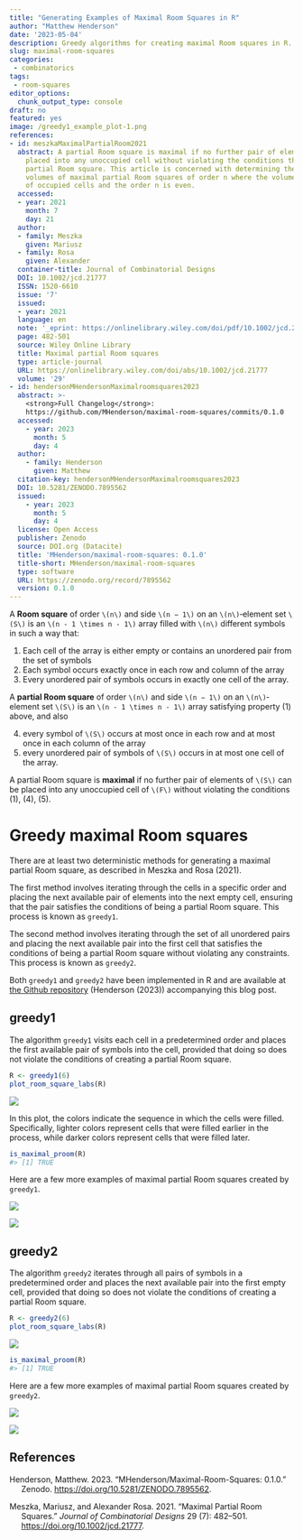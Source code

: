 ```yaml
---
title: "Generating Examples of Maximal Room Squares in R"
author: "Matthew Henderson"
date: '2023-05-04'
description: Greedy algorithms for creating maximal Room squares in R.
slug: maximal-room-squares
categories:
 - combinatorics
tags:
 - room-squares
editor_options:
  chunk_output_type: console
draft: no
featured: yes
image: /greedy1_example_plot-1.png
references:
- id: meszkaMaximalPartialRoom2021
  abstract: A partial Room square is maximal if no further pair of elements can be
    placed into any unoccupied cell without violating the conditions that define a
    partial Room square. This article is concerned with determining the spectrum of
    volumes of maximal partial Room squares of order n where the volume is the number
    of occupied cells and the order n is even.
  accessed:
  - year: 2021
    month: 7
    day: 21
  author:
  - family: Meszka
    given: Mariusz
  - family: Rosa
    given: Alexander
  container-title: Journal of Combinatorial Designs
  DOI: 10.1002/jcd.21777
  ISSN: 1520-6610
  issue: '7'
  issued:
  - year: 2021
  language: en
  note: '_eprint: https://onlinelibrary.wiley.com/doi/pdf/10.1002/jcd.21777'
  page: 482-501
  source: Wiley Online Library
  title: Maximal partial Room squares
  type: article-journal
  URL: https://onlinelibrary.wiley.com/doi/abs/10.1002/jcd.21777
  volume: '29'
- id: hendersonMHendersonMaximalroomsquares2023
  abstract: >-
    <strong>Full Changelog</strong>:
    https://github.com/MHenderson/maximal-room-squares/commits/0.1.0
  accessed:
    - year: 2023
      month: 5
      day: 4
  author:
    - family: Henderson
      given: Matthew
  citation-key: hendersonMHendersonMaximalroomsquares2023
  DOI: 10.5281/ZENODO.7895562
  issued:
    - year: 2023
      month: 5
      day: 4
  license: Open Access
  publisher: Zenodo
  source: DOI.org (Datacite)
  title: 'MHenderson/maximal-room-squares: 0.1.0'
  title-short: MHenderson/maximal-room-squares
  type: software
  URL: https://zenodo.org/record/7895562
  version: 0.1.0
---
```


A **Room square** of order `\(n\)` and side `\(n − 1\)` on an `\(n\)`‐element set `\(S\)` is an
`\(n - 1 \times n - 1\)` array filled with `\(n\)` different symbols in such a way that:

1.  Each cell of the array is either empty or contains an unordered pair from the set of symbols
2.  Each symbol occurs exactly once in each row and column of the array
3.  Every unordered pair of symbols occurs in exactly one cell of the array.

A **partial Room square** of order `\(n\)` and side `\(n − 1\)` on an `\(n\)`‐element set `\(S\)` is
an `\(n - 1 \times n - 1\)` array satisfying property (1) above, and also

4.  every symbol of `\(S\)` occurs at most once in each row and at most once in each column of the array
5.  every unordered pair of symbols of `\(S\)` occurs in at most one cell of the array.

A partial Room square is **maximal** if no further pair of elements of `\(S\)` can be placed into any unoccupied cell of `\(F\)` without violating the conditions (1), (4), (5).

# Greedy maximal Room squares

There are at least two deterministic methods for generating a maximal partial Room square, as described in
Meszka and Rosa (2021).

The first method involves iterating through the cells in a specific order and placing the next available pair of elements into the next empty cell, ensuring that the pair satisfies the conditions of being a partial Room square. This process is known as `greedy1`.

The second method involves iterating through the set of all unordered pairs and placing the next available pair into the first cell that satisfies the conditions of being a partial Room square without violating any constraints. This process is known as `greedy2`.

Both `greedy1` and `greedy2` have been implemented in R and are available at
[the Github repository](https://github.com/MHenderson/maximal-room-squares)
(Henderson (2023))
accompanying this blog post.

## greedy1

The algorithm `greedy1` visits each cell in a predetermined order and places the first available pair of symbols into the cell, provided that doing so does not violate the conditions of creating a partial Room square.

``` r
R <- greedy1(6)
plot_room_square_labs(R)
```

![](greedy1_example_plot-1.png)

In this plot, the colors indicate the sequence in which the cells were filled. Specifically, lighter colors represent cells that were filled earlier in the process, while darker colors represent cells that were filled later.

``` r
is_maximal_proom(R)
#> [1] TRUE
```

Here are a few more examples of maximal partial Room squares created
by `greedy1`.

![](greedy1_examples_1-1.png)<!-- -->

![](greedy1_examples_2-1.png)<!-- -->

## greedy2

The algorithm `greedy2` iterates through all pairs of symbols in a predetermined order and places the next available pair into the first empty cell, provided that doing so does not violate the conditions of creating a partial Room square.

``` r
R <- greedy2(6)
plot_room_square_labs(R)
```

![](greedy2_example_plot-1.png)

``` r
is_maximal_proom(R)
#> [1] TRUE
```

Here are a few more examples of maximal partial Room squares created
by `greedy2`.

![](greedy2_examples_1-1.png)

![](greedy2_examples_2-1.png)

## References

<div id="refs" class="references csl-bib-body hanging-indent">

<div id="ref-hendersonMHendersonMaximalroomsquares2023" class="csl-entry">

Henderson, Matthew. 2023. “MHenderson/Maximal-Room-Squares: 0.1.0.” Zenodo. <https://doi.org/10.5281/ZENODO.7895562>.

</div>

<div id="ref-meszkaMaximalPartialRoom2021" class="csl-entry">

Meszka, Mariusz, and Alexander Rosa. 2021. “Maximal Partial Room Squares.” *Journal of Combinatorial Designs* 29 (7): 482–501. <https://doi.org/10.1002/jcd.21777>.

</div>

</div>
